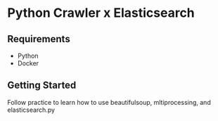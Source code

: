 


Python Crawler x Elasticsearch
===============================================================

##  Requirements
- Python
- Docker 


## Getting Started
Follow practice to learn how to use beautifulsoup, mltiprocessing, and elasticsearch.py

 